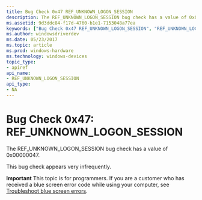 ```yaml
---
title: Bug Check 0x47 REF_UNKNOWN_LOGON_SESSION
description: The REF_UNKNOWN_LOGON_SESSION bug check has a value of 0x00000047.This bug check appears very infrequently.
ms.assetid: 9d3ddc84-f17d-4760-b1e1-7153048a77ea
keywords: ["Bug Check 0x47 REF_UNKNOWN_LOGON_SESSION", "REF_UNKNOWN_LOGON_SESSION"]
ms.author: windowsdriverdev
ms.date: 05/23/2017
ms.topic: article
ms.prod: windows-hardware
ms.technology: windows-devices
topic_type:
- apiref
api_name:
- REF_UNKNOWN_LOGON_SESSION
api_type:
- NA
---
```


# Bug Check 0x47: REF\_UNKNOWN\_LOGON\_SESSION


The REF\_UNKNOWN\_LOGON\_SESSION bug check has a value of 0x00000047.

This bug check appears very infrequently.

**Important** This topic is for programmers. If you are a customer who has received a blue screen error code while using your computer, see [Troubleshoot blue screen errors](http://windows.microsoft.com/windows-10/troubleshoot-blue-screen-errors).

 

 




